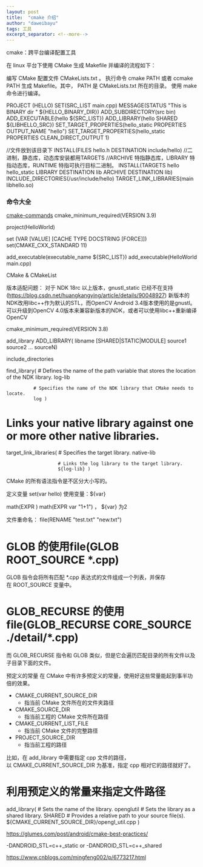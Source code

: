 ```yaml
---
layout: post
title:  "cmake 介绍"
author: "daweibayu"
tags: 工具
excerpt_separator: <!--more-->
---
```

 <!--more-->
cmake：跨平台编译配置工具

在 linux 平台下使用 CMake 生成 Makefile 并编译的流程如下：

编写 CMake 配置文件 CMakeLists.txt 。
执行命令 cmake PATH 或者 ccmake PATH 生成 Makefile。其中， PATH 是 CMakeLists.txt 所在的目录。
使用 make 命令进行编译。



PROJECT (HELLO)
SET(SRC_LIST main.cpp)
MESSAGE(STATUS "This is BINARY dir " ${HELLO_BINARY_DIR})
ADD_SUBDIRECTORY(src bin)
ADD_EXECUTABLE(hello ${SRC_LIST})
ADD_LIBRARY(hello SHARED ${LIBHELLO_SRC})
SET_TARGET_PROPERTIES(hello_static PROPERTIES OUTPUT_NAME "hello")
SET_TARGET_PROPERTIES(hello_static PROPERTIES CLEAN_DIRECT_OUTPUT 1)


//文件放到该目录下
INSTALL(FILES hello.h DESTINATION include/hello)
//二进制，静态库，动态库安装都用TARGETS
//ARCHIVE 特指静态库，LIBRARY 特指动态库，RUNTIME 特指可执行目标二进制。
INSTALL(TARGETS hello hello_static LIBRARY DESTINATION lib ARCHIVE DESTINATION lib)
INCLUDE_DIRECTORIES(/usr/include/hello)
TARGET_LINK_LIBRARIES(main libhello.so)


### 命令大全

[cmake-commands](https://cmake.org/cmake/help/latest/manual/cmake-commands.7.html)
cmake_minimum_required(VERSION 3.9)

project(HelloWorld)

set (VAR [VALUE] [CACHE TYPE DOCSTRING [FORCE]])
set(CMAKE_CXX_STANDARD 11)

add_executable(executable_name ${SRC_LIST})
add_executable(HelloWorld main.cpp)


CMake & CMakeList


版本适配问题：
对于 NDK 18rc 以上版本，gnustl_static 已经不在支持(https://blog.csdn.net/huangkangying/article/details/90048927)
新版本的NDK改用libc++作为默认的STL，而OpenCV Android 3.4版本使用的是gnustl。可以升级到OpenCV 4.0版本来兼容新版本的NDK，或者可以使用libc++重新编译OpenCV


cmake_minimum_required(VERSION 3.8)

add_library
ADD_LIBRARY(    libname 
                [SHARED|STATIC|MODULE]
                source1 source2 ... sourceN)



 
include_directories

find_library( # Defines the name of the path variable that stores the location of the NDK library.
              log-lib

              # Specifies the name of the NDK library that CMake needs to locate.
              log )

# Links your native library against one or more other native libraries.
target_link_libraries( # Specifies the target library.
                       native-lib

                       # Links the log library to the target library.
                       ${log-lib} )



CMake 的所有语法指令是不区分大小写的。



定义变量 set(var hello)    使用变量：${var}

math(EXPR <output-variable> <math-expression>) math(EXPR var "1+1")  ， ${var} 为2

文件重命名：  file(RENAME "test.txt" "new.txt")
# GLOB 的使用file(GLOB ROOT_SOURCE *.cpp)
GLOB 指令会将所有匹配 *.cpp 表达式的文件组成一个列表，并保存在 ROOT_SOURCE 变量中。

# GLOB_RECURSE 的使用 file(GLOB_RECURSE CORE_SOURCE ./detail/*.cpp)
而 GLOB_RECURSE 指令和 GLOB 类似，但是它会遍历匹配目录的所有文件以及子目录下面的文件。



预定义的常量
在 CMake 中有许多预定义的常量，使用好这些常量能起到事半功倍的效果。
* CMAKE_CURRENT_SOURCE_DIR
    * 指当前 CMake 文件所在的文件夹路径
* CMAKE_SOURCE_DIR
    * 指当前工程的 CMake 文件所在路径
* CMAKE_CURRENT_LIST_FILE
    * 指当前 CMake 文件的完整路径
* PROJECT_SOURCE_DIR
    * 指当前工程的路径

比如，在 add_library 中需要指定 cpp 文件的路径，以 CMAKE_CURRENT_SOURCE_DIR 为基准，指定 cpp 相对它的路径就好了。
# 利用预定义的常量来指定文件路径
add_library( # Sets the name of the library.
             openglutil
             # Sets the library as a shared library.
             SHARED
             # Provides a relative path to your source file(s).
             ${CMAKE_CURRENT_SOURCE_DIR}/opengl_util.cpp
             )




https://glumes.com/post/android/cmake-best-practices/




-DANDROID_STL=c++_static or -DANDROID_STL=c++_shared







https://www.cnblogs.com/mingfeng002/p/6773217.html